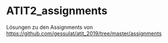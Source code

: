 # ATIT2_assignments
Lösungen zu den Assignments von https://github.com/gessulat/atit_2019/tree/master/assignments
